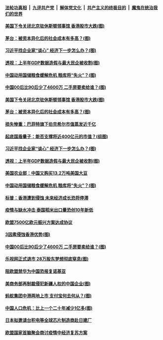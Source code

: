 ####  [法轮功真相](../../../../basic/blob/master/README.md?t=07221831) &nbsp;|&nbsp; [九评共产党](../../../../9ping.md/blob/master/README.md?t=07221831) &nbsp;|&nbsp; [解体党文化](../../../../jtdwh.md/blob/master/README.md?t=07221831)  &nbsp;|&nbsp; [共产主义的终极目的](../../../../gczydzjmd.md/blob/master/README.md?t=07221831) &nbsp;|&nbsp; [魔鬼在统治我们的世界](../../../../mgztzwmdsj.md/blob/master/README.md?t=07221831) 

#### [美国下令关闭北京驻休斯顿领事馆 香港股市大跌(图)](../pages/p5/940510.md?t=07221831) 

#### [茅台：被资本异化后的社会成本有多高？(图)](../pages/p5/940487.md?t=07221831) 

#### [习近平找企业家“谈心” 经济下一步怎么办？(图)](../pages/p5/940443.md?t=07221831) 

#### [透视：上半年GDP数据造假与最大民企被收割(图)](../pages/p5/940465.md?t=07221831) 

#### [中国动用国储粮食缓解危机 粮库将“失火”？(图)](../pages/p5/940434.md?t=07221831) 

#### [中国00后比90后少了4600万 二手房要卖给谁？(图)](../pages/p5/940358.md?t=07221831) 

#### [美国下令关闭北京驻休斯顿领事馆 香港股市大跌(图)](../pages/p5/940510.md?t=07221831) 

#### [茅台：被资本异化后的社会成本有多高？(图)](../pages/p5/940487.md?t=07221831) 

#### [损失惨重：巴菲特旗下伯克希尔市值蒸发近千亿](../pages/p5/940485.md?t=07221831) 

#### [起底国盾量子：能否支撑将近400亿元的市值？(组图)](../pages/p5/940479.md?t=07221831) 

#### [习近平找企业家“谈心” 经济下一步怎么办？(图)](../pages/p5/940443.md?t=07221831) 

#### [透视：上半年GDP数据造假与最大民企被收割(图)](../pages/p5/940465.md?t=07221831) 

#### [美国农业部：中国又购买13.2万吨美国大豆](../pages/p5/940452.md?t=07221831) 

#### [中国动用国储粮食缓解危机 粮库将“失火”？(图)](../pages/p5/940434.md?t=07221831) 

#### [标普：香港遭到侵蚀 未来经济成长恐将停滞](../pages/p5/940429.md?t=07221831) 

#### [疫情与缺水冲击 泰国稻米出口量恐创10年新低](../pages/p5/940427.md?t=07221831) 

#### [欧盟7500亿欧元振兴方案达成协议](../pages/p5/940426.md?t=07221831) 

#### [3因素侵蚀香港优势(图)](../pages/p5/940384.md?t=07221831) 

#### [中国00后比90后少了4600万 二手房要卖给谁？(图)](../pages/p5/940358.md?t=07221831) 

#### [乐视网正式退市 28万股东梦想彻底窒息(图)](../pages/p5/940345.md?t=07221831) 

#### [阻欧盟禁华为中国恐报复诺基亚](../pages/p5/940369.md?t=07221831) 

#### [美商务部再制裁侵犯新疆人权的中国企业(图)](../pages/p5/940366.md?t=07221831) 

#### [蚂蚁集团中港两地上市 支付宝何去何从？(图)](../pages/p5/940343.md?t=07221831) 

#### [中国人口危机：比上一个二十年减少1亿多(图)](../pages/p5/940328.md?t=07221831) 

#### [日本拟邀请台积电等全球芯片制造商赴日建厂](../pages/p5/940323.md?t=07221831) 

#### [欧盟国家首脑聚会商讨疫情中经济复苏方案](../pages/p5/940321.md?t=07221831) 

